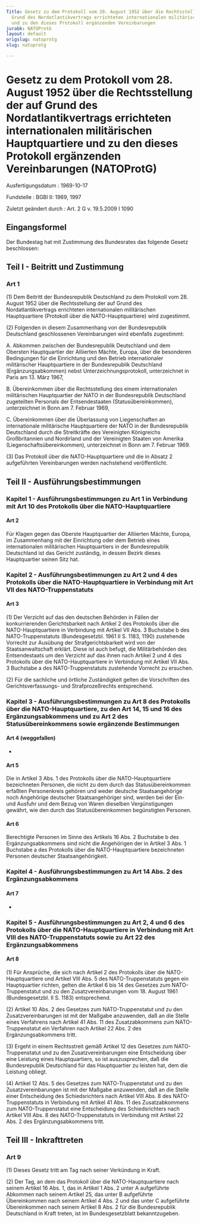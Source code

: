 ```yaml
---
Title: Gesetz zu dem Protokoll vom 28. August 1952 über die Rechtsstellung der auf
  Grund des Nordatlantikvertrags errichteten internationalen militärischen Hauptquartiere
  und zu den dieses Protokoll ergänzenden Vereinbarungen
jurabk: NATOProtG
layout: default
origslug: natoprotg
slug: natoprotg

---
```


# Gesetz zu dem Protokoll vom 28. August 1952 über die Rechtsstellung der auf Grund des Nordatlantikvertrags errichteten internationalen militärischen Hauptquartiere und zu den dieses Protokoll ergänzenden Vereinbarungen (NATOProtG)

Ausfertigungsdatum
:   1969-10-17

Fundstelle
:   BGBl II: 1969, 1997

Zuletzt geändert durch
:   Art. 2 G v. 19.5.2009 I 1090


## Eingangsformel

Der Bundestag hat mit Zustimmung des Bundesrates das folgende Gesetz beschlossen:


## Teil I - Beitritt und Zustimmung



### Art 1

(1) Dem Beitritt der Bundesrepublik Deutschland zu dem Protokoll vom 28. August 1952 über die Rechtsstellung der auf Grund des Nordatlantikvertrags errichteten internationalen militärischen Hauptquartiere (Protokoll über die NATO-Hauptquartiere) wird zugestimmt.

(2) Folgenden in diesem Zusammenhang von der Bundesrepublik Deutschland geschlossenen Vereinbarungen wird ebenfalls zugestimmt:

A.  Abkommen zwischen der Bundesrepublik Deutschland und dem Obersten Hauptquartier der Alliierten Mächte, Europa, über die besonderen Bedingungen für die Einrichtung und den Betrieb internationaler militärischer Hauptquartiere in der Bundesrepublik Deutschland (Ergänzungsabkommen) nebst Unterzeichnungsprotokoll, unterzeichnet in Paris am 13. März 1967,


B.  Übereinkommen über die Rechtsstellung des einem internationalen militärischen Hauptquartier der NATO in der Bundesrepublik Deutschland zugeteilten Personals der Entsendestaaten (Statusübereinkommen), unterzeichnet in Bonn am 7. Februar 1969,


C.  Übereinkommen über die Überlassung von Liegenschaften an internationale militärische Hauptquartiere der NATO in der Bundesrepublik Deutschland durch die Streitkräfte des Vereinigten Königreichs Großbritannien und Nordirland und der Vereinigten Staaten von Amerika (Liegenschaftsübereinkommen), unterzeichnet in Bonn am 7. Februar 1969.




(3) Das Protokoll über die NATO-Hauptquartiere und die in Absatz 2 aufgeführten Vereinbarungen werden nachstehend veröffentlicht.


## Teil II - Ausführungsbestimmungen



### Kapitel 1 - Ausführungsbestimmungen zu Art 1 in Verbindung mit Art 10 des Protokolls über die NATO-Hauptquartiere



#### Art 2

Für Klagen gegen das Oberste Hauptquartier der Alliierten Mächte, Europa, im Zusammenhang mit der Einrichtung oder dem Betrieb eines internationalen militärischen Hauptquartiers in der Bundesrepublik Deutschland ist das Gericht zuständig, in dessen Bezirk dieses Hauptquartier seinen Sitz hat.


### Kapitel 2 - Ausführungsbestimmungen zu Art 2 und 4 des Protokolls über die NATO-Hauptquartiere in Verbindung mit Art VII des NATO-Truppenstatuts



#### Art 3

(1) Der Verzicht auf das den deutschen Behörden in Fällen der konkurrierenden Gerichtsbarkeit nach Artikel 2 des Protokolls über die NATO-Hauptquartiere in Verbindung mit Artikel VII Abs. 3 Buchstabe b des NATO-Truppenstatuts (Bundesgesetzbl. 1961 II S. 1183, 1190) zustehende Vorrecht zur Ausübung der Strafgerichtsbarkeit wird von der Staatsanwaltschaft erklärt. Diese ist auch befugt, die Militärbehörden des Entsendestaats um den Verzicht auf das ihnen nach Artikel 2 und 4 des Protokolls über die NATO-Hauptquartiere in Verbindung mit Artikel VII Abs. 3 Buchstabe a des NATO-Truppenstatuts zustehende Vorrecht zu ersuchen.

(2) Für die sachliche und örtliche Zuständigkeit gelten die Vorschriften des Gerichtsverfassungs- und Strafprozeßrechts entsprechend.


### Kapitel 3 - Ausführungsbestimmungen zu Art 8 des Protokolls über die NATO-Hauptquartiere, zu den Art 14, 15 und 16 des Ergänzungsabkommens und zu Art 2 des Statusübereinkommens sowie ergänzende Bestimmungen



#### Art 4 (weggefallen)

-


#### Art 5

Die in Artikel 3 Abs. 1 des Protokolls über die NATO-Hauptquartiere bezeichneten Personen, die nicht zu dem durch das Statusübereinkommen erfaßten Personenkreis gehören und weder deutsche Staatsangehörige noch Angehörige deutscher Staatsangehöriger sind, werden bei der Ein- und Ausfuhr und dem Bezug von Waren dieselben Vergünstigungen gewährt, wie den durch das Statusübereinkommen begünstigten Personen.


#### Art 6

Berechtigte Personen im Sinne des Artikels 16 Abs. 2 Buchstabe b des Ergänzungsabkommens sind nicht die Angehörigen der in Artikel 3 Abs. 1 Buchstabe a des Protokolls über die NATO-Hauptquartiere bezeichneten Personen deutscher Staatsangehörigkeit.


### Kapitel 4 - Ausführungsbestimmungen zu Art 14 Abs. 2 des Ergänzungsabkommens



#### Art 7

-


### Kapitel 5 - Ausführungsbestimmungen zu Art 2, 4 und 6 des Protokolls über die NATO-Hauptquartiere in Verbindung mit Art VIII des NATO-Truppenstatuts sowie zu Art 22 des Ergänzungsabkommens



#### Art 8

(1) Für Ansprüche, die sich nach Artikel 2 des Protokolls über die NATO-Hauptquartiere und Artikel VIII Abs. 5 des NATO-Truppenstatuts gegen ein Hauptquartier richten, gelten die Artikel 6 bis 14 des Gesetzes zum NATO-Truppenstatut und zu den Zusatzvereinbarungen vom 18. August 1961 (Bundesgesetzbl. II S. 1183) entsprechend.

(2) Artikel 10 Abs. 2 des Gesetzes zum NATO-Truppenstatut und zu den Zusatzvereinbarungen ist mit der Maßgabe anzuwenden, daß an die Stelle eines Verfahrens nach Artikel 41 Abs. 11 des Zusatzabkommens zum NATO-Truppenstatut ein Verfahren nach Artikel 22 Abs. 2 des Ergänzungsabkommens tritt.

(3) Ergeht in einem Rechtsstreit gemäß Artikel 12 des Gesetzes zum NATO-Truppenstatut und zu den Zusatzvereinbarungen eine Entscheidung über eine Leistung eines Hauptquartiers, so ist auszusprechen, daß die Bundesrepublik Deutschland für das Hauptquartier zu leisten hat, dem die Leistung obliegt.

(4) Artikel 12 Abs. 5 des Gesetzes zum NATO-Truppenstatut und zu den Zusatzvereinbarungen ist mit der Maßgabe anzuwenden, daß an die Stelle einer Entscheidung des Schiedsrichters nach Artikel VIII Abs. 8 des NATO-Truppenstatuts in Verbindung mit Artikel 41 Abs. 11 des Zusatzabkommens zum NATO-Truppenstatut eine Entscheidung des Schiedsrichters nach Artikel VIII Abs. 8 des NATO-Truppenstatuts in Verbindung mit Artikel 22 Abs. 2 des Ergänzungsabkommens tritt.


## Teil III - Inkrafttreten



### Art 9

(1) Dieses Gesetz tritt am Tag nach seiner Verkündung in Kraft.

(2) Der Tag, an dem das Protokoll über die NATO-Hauptquartiere nach seinem Artikel 16 Abs. 1, das in Artikel 1 Abs. 2 unter A aufgeführte Abkommen nach seinem Artikel 25, das unter B aufgeführte Übereinkommen nach seinem Artikel 4 Abs. 2 und das unter C aufgeführte Übereinkommen nach seinem Artikel 8 Abs. 2 für die Bundesrepublik Deutschland in Kraft treten, ist im Bundesgesetzblatt bekanntzugeben.

